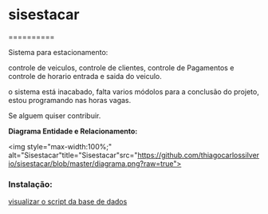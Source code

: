 <h1>sisestacar</h1>
==========

Sistema para estacionamento:

controle de veiculos,
controle de clientes,
 controle de Pagamentos e
 controle de horario  entrada e saida do veiculo.


o sistema está inacabado, falta varios módolos para a conclusão do projeto, estou programando nas horas vagas.



Se alguem quiser contribuir.



<b>Diagrama Entidade e Relacionamento:</b>

<img style="max-width:100%;" alt="Sisestacar"title="Sisestacar"src="https://github.com/thiagocarlossilverio/sisestacar/blob/master/diagrama.png?raw=true">




<h3>Instalação:</h3>
<a href="https://github.com/thiagocarlossilverio/sisestacar/blob/master/sisestacar.sql">visualizar o script da base de dados</a>
